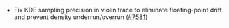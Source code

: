 - Fix KDE sampling precision in violin trace to eliminate floating-point drift and prevent density underrun/overrun ([#7581](https://github.com/plotly/plotly.js/pull/7581))
